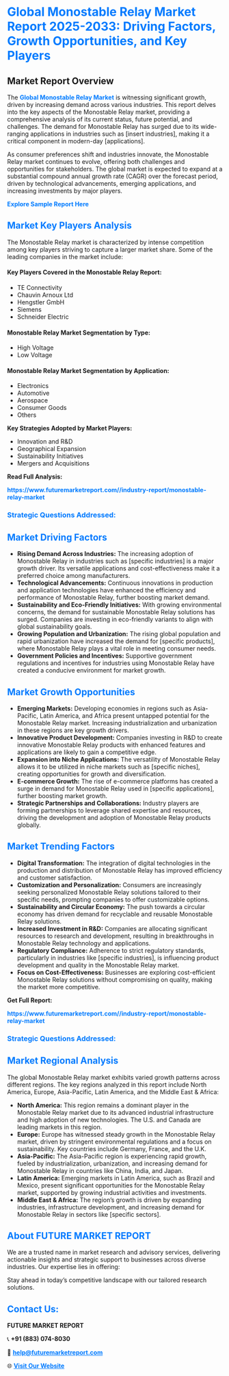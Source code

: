 <h1 style="color: #007BFF;">Global Monostable Relay Market Report 2025-2033: Driving Factors, Growth Opportunities, and Key Players</h1>

<section id="overview">
<h2>Market Report Overview</h2>
<p>The <a href="https://www.futuremarketreport.com//industry-report/monostable-relay-market" style="color: #007BFF; text-decoration: none;"><strong>Global Monostable Relay Market</strong></a> is witnessing significant growth, driven by increasing demand across various industries. This report delves into the key aspects of the Monostable Relay market, providing a comprehensive analysis of its current status, future potential, and challenges. The demand for Monostable Relay has surged due to its wide-ranging applications in industries such as [insert industries], making it a critical component in modern-day [applications].</p>
<p>As consumer preferences shift and industries innovate, the Monostable Relay market continues to evolve, offering both challenges and opportunities for stakeholders. The global market is expected to expand at a substantial compound annual growth rate (CAGR) over the forecast period, driven by technological advancements, emerging applications, and increasing investments by major players.</p>
</section>

<section id="overview">
<p><a href="https://www.futuremarketreport.com//request-sample/reportId=76222" style="color: #007BFF; text-decoration: none;"><strong>Explore Sample Report Here</strong></a></p>
</section>

<section id="key-players">
<h2 style="color: #007BFF;">Market Key Players Analysis</h2>
<p>The Monostable Relay market is characterized by intense competition among key players striving to capture a larger market share. Some of the leading companies in the market include:</p>
<h4>Key Players Covered in the Monostable Relay Report:</h4>
<ul><li>TE Connectivity</li><li>Chauvin Arnoux Ltd</li><li>Hengstler GmbH</li><li>Siemens</li><li>Schneider Electric</li></ul>
<h4>Monostable Relay Market Segmentation by Type:</h4>
<ul><li>High Voltage</li><li>Low Voltage</li></ul>

<h4>Monostable Relay Market Segmentation by Application:</h4>
<ul><li>Electronics</li><li>Automotive</li><li>Aerospace</li><li>Consumer Goods</li><li>Others</li></ul>
<p><strong>Key Strategies Adopted by Market Players:</strong></p>
<ul>
<li>Innovation and R&D</li>
<li>Geographical Expansion</li>
<li>Sustainability Initiatives</li>
<li>Mergers and Acquisitions</li>
</ul>
</section>

<section>
<p><strong>Read Full Analysis: </strong></p><a href="https://www.futuremarketreport.com//industry-report/monostable-relay-market" style="color: #007BFF; text-decoration: none;"><strong>https://www.futuremarketreport.com//industry-report/monostable-relay-market</strong></a>
<h3 style="color: #007BFF;">Strategic Questions Addressed:</h3>
</section>

<section id="driving-factors">
<h2 style="color: #007BFF;">Market Driving Factors</h2>
<ul>
<li><strong>Rising Demand Across Industries:</strong> The increasing adoption of Monostable Relay in industries such as [specific industries] is a major growth driver. Its versatile applications and cost-effectiveness make it a preferred choice among manufacturers.</li>
<li><strong>Technological Advancements:</strong> Continuous innovations in production and application technologies have enhanced the efficiency and performance of Monostable Relay, further boosting market demand.</li>
<li><strong>Sustainability and Eco-Friendly Initiatives:</strong> With growing environmental concerns, the demand for sustainable Monostable Relay solutions has surged. Companies are investing in eco-friendly variants to align with global sustainability goals.</li>
<li><strong>Growing Population and Urbanization:</strong> The rising global population and rapid urbanization have increased the demand for [specific products], where Monostable Relay plays a vital role in meeting consumer needs.</li>
<li><strong>Government Policies and Incentives:</strong> Supportive government regulations and incentives for industries using Monostable Relay have created a conducive environment for market growth.</li>
</ul>
</section>

<section id="growth-opportunities">
<h2 style="color: #007BFF;">Market Growth Opportunities</h2>
<ul>
<li><strong>Emerging Markets:</strong> Developing economies in regions such as Asia-Pacific, Latin America, and Africa present untapped potential for the Monostable Relay market. Increasing industrialization and urbanization in these regions are key growth drivers.</li>
<li><strong>Innovative Product Development:</strong> Companies investing in R&D to create innovative Monostable Relay products with enhanced features and applications are likely to gain a competitive edge.</li>
<li><strong>Expansion into Niche Applications:</strong> The versatility of Monostable Relay allows it to be utilized in niche markets such as [specific niches], creating opportunities for growth and diversification.</li>
<li><strong>E-commerce Growth:</strong> The rise of e-commerce platforms has created a surge in demand for Monostable Relay used in [specific applications], further boosting market growth.</li>
<li><strong>Strategic Partnerships and Collaborations:</strong> Industry players are forming partnerships to leverage shared expertise and resources, driving the development and adoption of Monostable Relay products globally.</li>
</ul>
</section>

<section id="trending-factors">
<h2 style="color: #007BFF;">Market Trending Factors</h2>
<ul>
<li><strong>Digital Transformation:</strong> The integration of digital technologies in the production and distribution of Monostable Relay has improved efficiency and customer satisfaction.</li>
<li><strong>Customization and Personalization:</strong> Consumers are increasingly seeking personalized Monostable Relay solutions tailored to their specific needs, prompting companies to offer customizable options.</li>
<li><strong>Sustainability and Circular Economy:</strong> The push towards a circular economy has driven demand for recyclable and reusable Monostable Relay solutions.</li>
<li><strong>Increased Investment in R&D:</strong> Companies are allocating significant resources to research and development, resulting in breakthroughs in Monostable Relay technology and applications.</li>
<li><strong>Regulatory Compliance:</strong> Adherence to strict regulatory standards, particularly in industries like [specific industries], is influencing product development and quality in the Monostable Relay market.</li>
<li><strong>Focus on Cost-Effectiveness:</strong> Businesses are exploring cost-efficient Monostable Relay solutions without compromising on quality, making the market more competitive.</li>
</ul>
</section>

<section>
<p><strong>Get Full Report: </strong></p><a href="https://www.futuremarketreport.com//industry-report/monostable-relay-market" style="color: #007BFF; text-decoration: none;"><strong>https://www.futuremarketreport.com//industry-report/monostable-relay-market</strong></a>
<h3 style="color: #007BFF;">Strategic Questions Addressed:</h3>
</section>


<section id="regional-analysis">
<h2 style="color: #007BFF;">Market Regional Analysis</h2>
<p>The global Monostable Relay market exhibits varied growth patterns across different regions. The key regions analyzed in this report include North America, Europe, Asia-Pacific, Latin America, and the Middle East & Africa:</p>
<ul>
<li><strong>North America:</strong> This region remains a dominant player in the Monostable Relay market due to its advanced industrial infrastructure and high adoption of new technologies. The U.S. and Canada are leading markets in this region.</li>
<li><strong>Europe:</strong> Europe has witnessed steady growth in the Monostable Relay market, driven by stringent environmental regulations and a focus on sustainability. Key countries include Germany, France, and the U.K.</li>
<li><strong>Asia-Pacific:</strong> The Asia-Pacific region is experiencing rapid growth, fueled by industrialization, urbanization, and increasing demand for Monostable Relay in countries like China, India, and Japan.</li>
<li><strong>Latin America:</strong> Emerging markets in Latin America, such as Brazil and Mexico, present significant opportunities for the Monostable Relay market, supported by growing industrial activities and investments.</li>
<li><strong>Middle East & Africa:</strong> The region’s growth is driven by expanding industries, infrastructure development, and increasing demand for Monostable Relay in sectors like [specific sectors].</li>
</ul>
</section>

<footer>
<h2 style="color: #007BFF;">About FUTURE MARKET REPORT</h2>
<p>We are a trusted name in market research and advisory services, delivering actionable insights and strategic support to businesses across diverse industries. Our expertise lies in offering:</p>

<p>Stay ahead in today’s competitive landscape with our tailored research solutions.</p>

<h2 style="color: #007BFF;">Contact Us:</h2>
<p><strong>FUTURE MARKET REPORT</strong></p>
<p>📞 <strong>+91 (883) 074-8030</strong></p>
<p>📧 <strong><a href="mailto:help@futuremarketreport.com" style="color: #007BFF;">help@futuremarketreport.com</a></strong></p>
<p>🌐 <strong><a href="https://www.futuremarketreport.com/" style="color: #007BFF;">Visit Our Website</a></strong></p>
</footer>